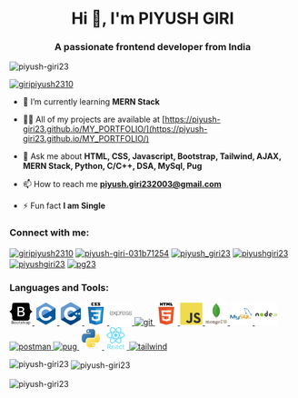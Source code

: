 <h1 align="center">Hi 👋, I'm PIYUSH GIRI</h1>
<h3 align="center">A passionate frontend developer from India</h3>

<p align="left"> <img src="https://komarev.com/ghpvc/?username=piyush-giri23&label=Profile%20views&color=0e75b6&style=flat" alt="piyush-giri23" /> </p>

<p align="left"> <a href="https://twitter.com/giripiyush2310" target="blank"><img src="https://img.shields.io/twitter/follow/giripiyush2310?logo=twitter&style=for-the-badge" alt="giripiyush2310" /></a> </p>

- 🌱 I’m currently learning **MERN Stack**

- 👨‍💻 All of my projects are available at [https://piyush-giri23.github.io/MY_PORTFOLIO/](https://piyush-giri23.github.io/MY_PORTFOLIO/)

- 💬 Ask me about **HTML, CSS, Javascript, Bootstrap, Tailwind, AJAX, MERN Stack, Python, C/C++, DSA, MySql, Pug**

- 📫 How to reach me **piyush.giri232003@gmail.com**

- ⚡ Fun fact **I am Single**

<h3 align="left">Connect with me:</h3>
<p align="left">
<a href="https://twitter.com/giripiyush2310" target="blank"><img align="center" src="https://raw.githubusercontent.com/rahuldkjain/github-profile-readme-generator/master/src/images/icons/Social/twitter.svg" alt="giripiyush2310" height="30" width="40" /></a>
<a href="https://linkedin.com/in/piyush-giri-031b71254" target="blank"><img align="center" src="https://raw.githubusercontent.com/rahuldkjain/github-profile-readme-generator/master/src/images/icons/Social/linked-in-alt.svg" alt="piyush-giri-031b71254" height="30" width="40" /></a>
<a href="https://instagram.com/piyush_giri23" target="blank"><img align="center" src="https://raw.githubusercontent.com/rahuldkjain/github-profile-readme-generator/master/src/images/icons/Social/instagram.svg" alt="piyush_giri23" height="30" width="40" /></a>
<a href="https://www.codechef.com/users/piyushgiri23" target="blank"><img align="center" src="https://cdn.jsdelivr.net/npm/simple-icons@3.1.0/icons/codechef.svg" alt="piyushgiri23" height="30" width="40" /></a>
<a href="https://codeforces.com/profile/piyushgiri23" target="blank"><img align="center" src="https://raw.githubusercontent.com/rahuldkjain/github-profile-readme-generator/master/src/images/icons/Social/codeforces.svg" alt="piyushgiri23" height="30" width="40" /></a>
<a href="https://auth.geeksforgeeks.org/user/pg23" target="blank"><img align="center" src="https://raw.githubusercontent.com/rahuldkjain/github-profile-readme-generator/master/src/images/icons/Social/geeks-for-geeks.svg" alt="pg23" height="30" width="40" /></a>
</p>

<h3 align="left">Languages and Tools:</h3>
<p align="left"> <a href="https://getbootstrap.com" target="_blank" rel="noreferrer"> <img src="https://raw.githubusercontent.com/devicons/devicon/master/icons/bootstrap/bootstrap-plain-wordmark.svg" alt="bootstrap" width="40" height="40"/> </a> <a href="https://www.cprogramming.com/" target="_blank" rel="noreferrer"> <img src="https://raw.githubusercontent.com/devicons/devicon/master/icons/c/c-original.svg" alt="c" width="40" height="40"/> </a> <a href="https://www.w3schools.com/cpp/" target="_blank" rel="noreferrer"> <img src="https://raw.githubusercontent.com/devicons/devicon/master/icons/cplusplus/cplusplus-original.svg" alt="cplusplus" width="40" height="40"/> </a> <a href="https://www.w3schools.com/css/" target="_blank" rel="noreferrer"> <img src="https://raw.githubusercontent.com/devicons/devicon/master/icons/css3/css3-original-wordmark.svg" alt="css3" width="40" height="40"/> </a> <a href="https://expressjs.com" target="_blank" rel="noreferrer"> <img src="https://raw.githubusercontent.com/devicons/devicon/master/icons/express/express-original-wordmark.svg" alt="express" width="40" height="40"/> </a> <a href="https://git-scm.com/" target="_blank" rel="noreferrer"> <img src="https://www.vectorlogo.zone/logos/git-scm/git-scm-icon.svg" alt="git" width="40" height="40"/> </a> <a href="https://www.w3.org/html/" target="_blank" rel="noreferrer"> <img src="https://raw.githubusercontent.com/devicons/devicon/master/icons/html5/html5-original-wordmark.svg" alt="html5" width="40" height="40"/> </a> <a href="https://developer.mozilla.org/en-US/docs/Web/JavaScript" target="_blank" rel="noreferrer"> <img src="https://raw.githubusercontent.com/devicons/devicon/master/icons/javascript/javascript-original.svg" alt="javascript" width="40" height="40"/> </a> <a href="https://www.mongodb.com/" target="_blank" rel="noreferrer"> <img src="https://raw.githubusercontent.com/devicons/devicon/master/icons/mongodb/mongodb-original-wordmark.svg" alt="mongodb" width="40" height="40"/> </a> <a href="https://www.mysql.com/" target="_blank" rel="noreferrer"> <img src="https://raw.githubusercontent.com/devicons/devicon/master/icons/mysql/mysql-original-wordmark.svg" alt="mysql" width="40" height="40"/> </a> <a href="https://nodejs.org" target="_blank" rel="noreferrer"> <img src="https://raw.githubusercontent.com/devicons/devicon/master/icons/nodejs/nodejs-original-wordmark.svg" alt="nodejs" width="40" height="40"/> </a> <a href="https://postman.com" target="_blank" rel="noreferrer"> <img src="https://www.vectorlogo.zone/logos/getpostman/getpostman-icon.svg" alt="postman" width="40" height="40"/> </a> <a href="https://pugjs.org" target="_blank" rel="noreferrer"> <img src="https://cdn.worldvectorlogo.com/logos/pug.svg" alt="pug" width="40" height="40"/> </a> <a href="https://www.python.org" target="_blank" rel="noreferrer"> <img src="https://raw.githubusercontent.com/devicons/devicon/master/icons/python/python-original.svg" alt="python" width="40" height="40"/> </a> <a href="https://reactjs.org/" target="_blank" rel="noreferrer"> <img src="https://raw.githubusercontent.com/devicons/devicon/master/icons/react/react-original-wordmark.svg" alt="react" width="40" height="40"/> </a> <a href="https://tailwindcss.com/" target="_blank" rel="noreferrer"> <img src="https://www.vectorlogo.zone/logos/tailwindcss/tailwindcss-icon.svg" alt="tailwind" width="40" height="40"/> </a> </p>

<p><img align="left" src="https://github-readme-stats.vercel.app/api/top-langs?username=piyush-giri23&show_icons=true&locale=en&layout=compact" alt="piyush-giri23" /></p>

<p>&nbsp;<img align="center" src="https://github-readme-stats.vercel.app/api?username=piyush-giri23&show_icons=true&locale=en" alt="piyush-giri23" /></p>

<p><img align="center" src="https://github-readme-streak-stats.herokuapp.com/?user=piyush-giri23&" alt="piyush-giri23" /></p>
